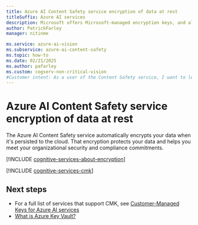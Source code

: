 ```yaml
---
title: Azure AI Content Safety service encryption of data at rest
titleSuffix: Azure AI services
description: Microsoft offers Microsoft-managed encryption keys, and also lets you manage your Azure AI services subscriptions with your own keys, called customer-managed keys (CMK). This article covers data encryption at rest for Face, and how to enable and manage CMK. 
author: PatrickFarley
manager: nitinme

ms.service: azure-ai-vision
ms.subservice: azure-ai-content-safety
ms.topic: how-to
ms.date: 02/21/2025
ms.author: pafarley
ms.custom: cogserv-non-critical-vision
#Customer intent: As a user of the Content Safety service, I want to learn how encryption at rest works.
---
```


# Azure AI Content Safety service encryption of data at rest

The Azure AI Content Safety service automatically encrypts your data when it's persisted to the cloud. That encryption protects your data and helps you meet your organizational security and compliance commitments.

[!INCLUDE [cognitive-services-about-encryption](../includes/cognitive-services-about-encryption.md)]

[!INCLUDE [cognitive-services-cmk](../includes/configure-customer-managed-keys.md)]

## Next steps

* For a full list of services that support CMK, see [Customer-Managed Keys for Azure AI services](../encryption/cognitive-services-encryption-keys-portal.md)
* [What is Azure Key Vault?](/azure/key-vault/general/overview)